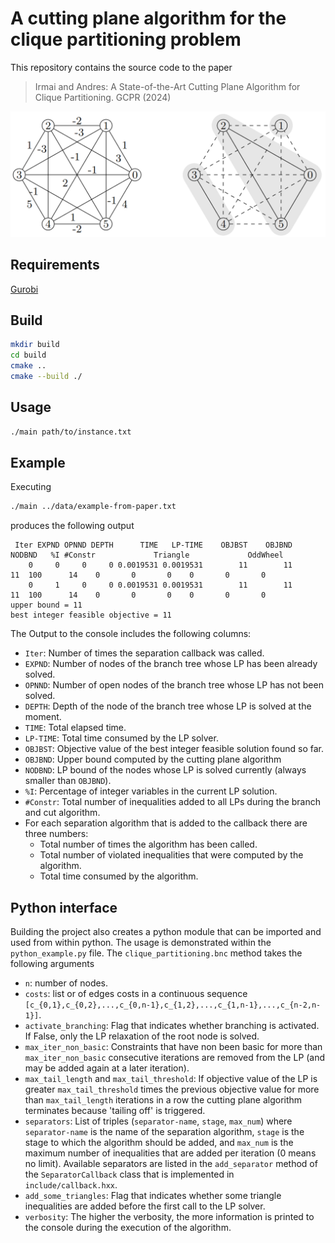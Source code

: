 # A cutting plane algorithm for the clique partitioning problem

This repository contains the source code to the paper 


> Irmai and Andres: A State-of-the-Art Cutting Plane Algorithm for Clique Partitioning. GCPR (2024)

![example](cpp-example.png)

## Requirements
[Gurobi](https://www.gurobi.com/documentation/current/refman/cpp_api_overview.html)

## Build

```bash
mkdir build
cd build
cmake ..
cmake --build ./
```

## Usage
```bash
./main path/to/instance.txt
```

## Example

Executing 
```bash
./main ../data/example-from-paper.txt
```
produces the following output

```
 Iter EXPND OPNND DEPTH      TIME   LP-TIME    OBJBST    OBJBND    NODBND   %I #Constr             Triangle             OddWheel 
    0     0     0     0 0.0019531 0.0019531        11        11        11  100      14    0       0       0    0       0       0 
    0     1     0     0 0.0019531 0.0019531        11        11        11  100      14    0       0       0    0       0       0 
upper bound = 11
best integer feasible objective = 11
```
The Output to the console includes the following columns:
- `Iter`: Number of times the separation callback was called.
- `EXPND`: Number of nodes of the branch tree whose LP has been already solved.
- `OPNND`: Number of open nodes of the branch tree whose LP has not been solved.
- `DEPTH`: Depth of the node of the branch tree whose LP is solved at the moment.
- `TIME`: Total elapsed time.
- `LP-TIME`: Total time consumed by the LP solver.
- `OBJBST`: Objective value of the best integer feasible solution found so far.
- `OBJBND`: Upper bound computed by the cutting plane algorithm
- `NODBND`: LP bound of the nodes whose LP is solved currently (always smaller than `OBJBND`).
- `%I`: Percentage of integer variables in the current LP solution.
- `#Constr`: Total number of inequalities added to all LPs during the branch and cut algorithm.
- For each separation algorithm that is added to the callback there are three numbers:
    - Total number of times the algorithm has been called.
    - Total number of violated inequalities that were computed by the algorithm.
    - Total time consumed by the algorithm.

## Python interface
Building the project also creates a python module that can be imported and used from within python.
The usage is demonstrated within the `python_example.py` file.
The `clique_partitioning.bnc` method takes the following arguments
- `n`: number of nodes.
- `costs`: list or of edges costs in a continuous sequence `[c_{0,1},c_{0,2},...,c_{0,n-1},c_{1,2},...,c_{1,n-1},...,c_{n-2,n-1}]`.
- `activate_branching`: Flag that indicates whether branching is activated. If False, only the LP relaxation of the root node is solved.
- `max_iter_non_basic`: Constraints that have non been basic for more than `max_iter_non_basic` consecutive iterations are removed from the LP (and may be added again at a later iteration).
- `max_tail_length` and `max_tail_threshold`: If objective value of the LP is greater `max_tail_threshold` times the previous objective value for more than `max_tail_length` iterations in a row the cutting plane algorithm terminates because 'tailing off' is triggered.
- `separators`: List of triples (`separator-name`, `stage`, `max_num`) where `separator-name` is the name of the separation algorithm, `stage` is the stage to which the algorithm should be added, and `max_num` is the maximum number of inequalities that are added per iteration (0 means no limit). Available separators are listed in the `add_separator` method of the `SeparatorCallback` class that is implemented in `include/callback.hxx`.
- `add_some_triangles`: Flag that indicates whether some triangle inequalities are added before the first call to the LP solver.
- `verbosity`: The higher the verbosity, the more information is printed to the console during the execution of the algorithm.